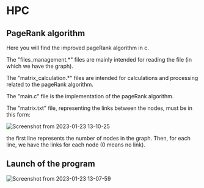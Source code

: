# HPC

## PageRank algorithm

Here you will find the improved pageRank algorithm in c.

The "files_management.*" files are mainly intended for reading the file (in which we have the graph).

The "matrix_calculation.*" files are intended for calculations and processing related to the pageRank algorithm.

The "main.c" file is the implementation of the pageRank algorithm.

The "matrix.txt" file, representing the links between the nodes, must be in this form:

![Screenshot from 2023-01-23 13-10-25](https://user-images.githubusercontent.com/73532355/214036465-692daed0-654e-4e54-a366-61b45cead061.png)

the first line represents the number of nodes in the graph. Then, for each line, we have the links for each node (0 means no link).

## Launch of the program

![Screenshot from 2023-01-23 13-07-59](https://user-images.githubusercontent.com/73532355/214036097-f0dbf70a-9c07-44dc-9315-8083d09f2e7e.png)

